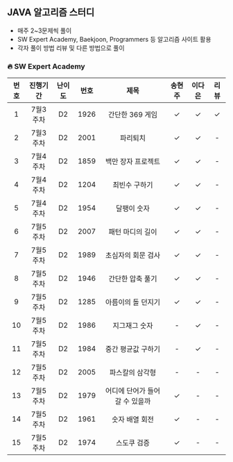 ## JAVA 알고리즘 스터디
- 매주 2~3문제씩 풀이
- SW Expert Academy, Baekjoon, Programmers 등 알고리즘 사이트 활용
- 각자 풀이 방법 리뷰 및 다른 방법으로 풀이



### 🔥 SW Expert Academy

| 번호  |진행기간|난이도|번호|제목|송현주|이다은|리뷰|
|:---:|:---:|:------:|:---:|:---:|:---:|:---:|:---:|
|  1  |7월3주차|D2|1926|간단한 369 게임|✓|✓|✓|
|  2  | 7월3주차 |D2|2001|파리퇴치|✓|✓|-|
|  3  | 7월4주차 |D2|1859|백만 장자 프로젝트|✓|✓|-|
|  4  | 7월4주차 |D2|1204|최빈수 구하기|✓|✓|-|
|  5  | 7월4주차 |D2|1954|달팽이 숫자|✓|✓|-|
|  6  | 7월5주차 |D2|2007|패턴 마디의 길이|✓|✓|-|
|  7  | 7월5주차 |D2|1989|초심자의 회문 검사|✓|✓|-|
|  8  | 7월5주차 |D2|1946|간단한 압축 풀기|✓|✓|-|
|  9  | 7월5주차 |D2|1285|아름이의 돌 던지기|✓|✓|-|
| 10  | 7월5주차 |D2|1986|지그재그 숫자|-|✓|-|
| 11  | 7월5주차 |D2|1984|중간 평균값 구하기|-|✓|-|
| 12  | 7월5주차 |D2|2005|파스칼의 삼각형|-|-|-|
| 13  | 7월5주차 |D2|1979|어디에 단어가 들어갈 수 있을까|✓|-|-|
| 14  | 7월5주차 |D2|1961|숫자 배열 회전|✓|-|-|
| 15  | 7월5주차 |D2|1974|스도쿠 검증|✓|-|-|

